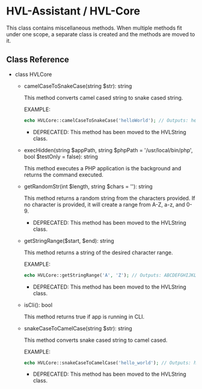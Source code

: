 # HVL-Assistant / HVL-Core

This class contains miscellaneous methods. When multiple methods fit under one scope, a separate class is created and the methods are moved to it.

## Class Reference

- class HVLCore

	- camelCaseToSnakeCase(string $str): string

		This method converts camel cased string to snake cased string.

		EXAMPLE:
		```php
		echo HVLCore::camelCaseToSnakeCase('helloWorld'); // Outputs: hello_world
		```

		* DEPRECATED: This method has been moved to the HVLString class.
	
	- execHidden(string $appPath, string $phpPath = '/usr/local/bin/php', bool $testOnly = false): string

		This method executes a PHP application is the background and returns the command executed.

	- getRandomStr(int $length, string $chars = ''): string

		This method returns a random string from the characters provided.
		If no character is provided, it will create a range from A-Z, a-z, and 0-9.

		* DEPRECATED: This method has been moved to the HVLString class.

	- getStringRange($start, $end): string

		This method returns a string of the desired character range.

		EXAMPLE:
		```php
		echo HVLCore::getStringRange('A', 'Z'); // Outputs: ABCDEFGHIJKLMNOPQRSTUVWXYZ
		```

		* DEPRECATED: This method has been moved to the HVLString class.

	- isCli(): bool
	
		This method returns true if app is running in CLI.

	- snakeCaseToCamelCase(string $str): string

		This method converts snake cased string to camel cased.

		EXAMPLE:
		```php
		echo HVLCore::snakeCaseToCamelCase('hello_world'); // Outputs: helloWorld
		```

		* DEPRECATED: This method has been moved to the HVLString class.